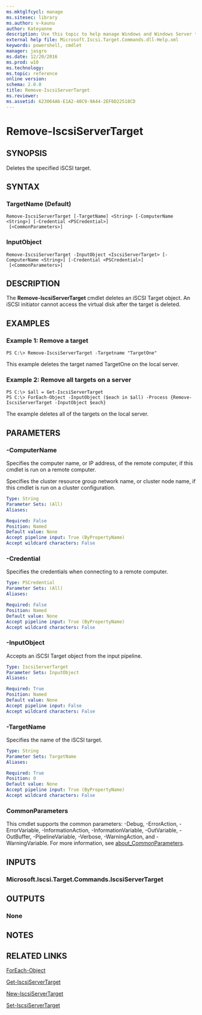 ```yaml
---
ms.mktglfcycl: manage
ms.sitesec: library
ms.author: v-kaunu
author: Kateyanne
description: Use this topic to help manage Windows and Windows Server technologies with Windows PowerShell.
external help file: Microsoft.Iscsi.Target.Commands.dll-Help.xml
keywords: powershell, cmdlet
manager: jasgro
ms.date: 12/20/2016
ms.prod: w10
ms.technology: 
ms.topic: reference
online version: 
schema: 2.0.0
title: Remove-IscsiServerTarget
ms.reviewer:
ms.assetid: 623064A6-E1A2-40C9-9A44-2EF6D22518CD
---
```


# Remove-IscsiServerTarget

## SYNOPSIS
Deletes the specified iSCSI target.

## SYNTAX

### TargetName (Default)
```
Remove-IscsiServerTarget [-TargetName] <String> [-ComputerName <String>] [-Credential <PSCredential>]
 [<CommonParameters>]
```

### InputObject
```
Remove-IscsiServerTarget -InputObject <IscsiServerTarget> [-ComputerName <String>] [-Credential <PSCredential>]
 [<CommonParameters>]
```

## DESCRIPTION
The **Remove-IscsiServerTarget** cmdlet deletes an iSCSI Target object.
An iSCSI initiator cannot access the virtual disk after the target is deleted.

## EXAMPLES

### Example 1: Remove a target
```
PS C:\> Remove-IscsiServerTarget -Targetname "TargetOne"
```

This example deletes the target named TargetOne on the local server.

### Example 2: Remove all targets on a server
```
PS C:\> $all = Get-IscsiServerTarget
PS C:\> ForEach-Object -InputObject ($each in $all) -Process {Remove-IscsiServerTarget -InputObject $each}
```

The example deletes all of the targets on the local server.

## PARAMETERS

### -ComputerName
Specifies the computer name, or IP address, of the remote computer, if this cmdlet is run on a remote computer.

Specifies the cluster resource group network name, or cluster node name, if this cmdlet is run on a cluster configuration.

```yaml
Type: String
Parameter Sets: (All)
Aliases: 

Required: False
Position: Named
Default value: None
Accept pipeline input: True (ByPropertyName)
Accept wildcard characters: False
```

### -Credential
Specifies the credentials when connecting to a remote computer.

```yaml
Type: PSCredential
Parameter Sets: (All)
Aliases: 

Required: False
Position: Named
Default value: None
Accept pipeline input: True (ByPropertyName)
Accept wildcard characters: False
```

### -InputObject
Accepts an iSCSI Target object from the input pipeline.

```yaml
Type: IscsiServerTarget
Parameter Sets: InputObject
Aliases: 

Required: True
Position: Named
Default value: None
Accept pipeline input: False
Accept wildcard characters: False
```

### -TargetName
Specifies the name of the iSCSI target.

```yaml
Type: String
Parameter Sets: TargetName
Aliases: 

Required: True
Position: 0
Default value: None
Accept pipeline input: True (ByPropertyName)
Accept wildcard characters: False
```

### CommonParameters
This cmdlet supports the common parameters: -Debug, -ErrorAction, -ErrorVariable, -InformationAction, -InformationVariable, -OutVariable, -OutBuffer, -PipelineVariable, -Verbose, -WarningAction, and -WarningVariable. For more information, see [about_CommonParameters](https://go.microsoft.com/fwlink/?LinkID=113216).

## INPUTS

### Microsoft.Iscsi.Target.Commands.IscsiServerTarget

## OUTPUTS

### None

## NOTES

## RELATED LINKS

[ForEach-Object](https://go.microsoft.com/fwlink/p/?Linkd=113300)

[Get-IscsiServerTarget](./Get-IscsiServerTarget.md)

[New-IscsiServerTarget](./New-IscsiServerTarget.md)

[Set-IscsiServerTarget](./Set-IscsiServerTarget.md)

